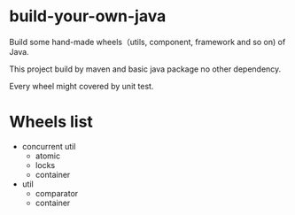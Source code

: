 # build-your-own-java

Build some hand-made wheels（utils, component, framework and so on) of Java.

This project build by maven and basic java package no other dependency.

Every wheel might covered by unit test.

# Wheels list

- concurrent util
   - atomic
   - locks
   - container
- util
   - comparator
   - container
